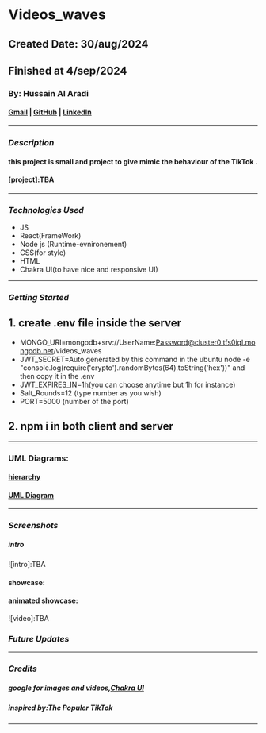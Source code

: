 # Videos_waves

## Created Date: 30/aug/2024

## Finished at 4/sep/2024

### By: Hussain Al Aradi

#### [Gmail](hussainaradi.ha@gmail.com) | [GitHub](https://github.com/HussainALAradi5) | [LinkedIn](https://www.linkedin.com/in/hussainalaradi/)

---

### **_Description_**

#### this project is small and project to give mimic the behaviour of the TikTok .

#### [project]:TBA

---

### **_Technologies Used_**

- JS
- React(FrameWork)
- Node js (Runtime-evnironement)
- CSS(for style)
- HTML
- Chakra UI(to have nice and responsive UI)

---

### **_Getting Started_**

#####

## 1. create .env file inside the server

- MONGO_URI=mongodb+srv://UserName:Password@cluster0.tfs0iql.mongodb.net/videos_waves
- JWT_SECRET=Auto generated by this command in the ubuntu node -e "console.log(require('crypto').randomBytes(64).toString('hex'))" and then copy it in the .env
- JWT_EXPIRES_IN=1h(you can choose anytime but 1h for instance)
- Salt_Rounds=12 (type number as you wish)
- PORT=5000 (number of the port)

## 2. npm i in both client and server

---

### UML Diagrams:

#### [hierarchy](./client/public/Videos_Waves%20-Hierarchy_Diagram.drawio.png)

#### [UML Diagram](<./client/public/Videos_Waves%20-UML_Diagram.drawio%20(1).png>)

---

### **_Screenshots_**

##### intro

![intro]:TBA

#### showcase:

#### animated showcase:

![video]:TBA

### **_Future Updates_**

---

### **_Credits_**

##### google for images and videos,[Chakra UI](https://v2.chakra-ui.com/)

##### inspired by:The Populer TikTok

---
